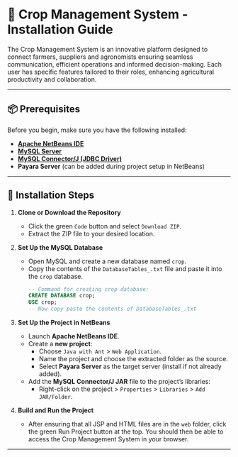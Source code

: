 # 🌾 Crop Management System - Installation Guide

The Crop Management System is an innovative platform designed to connect farmers, suppliers and agronomists ensuring seamless communication, efficient operations and informed decision-making. Each user has specific features tailored to their roles, enhancing agricultural productivity and collaboration.

---

## 📦 Prerequisites

Before you begin, make sure you have the following installed:

- **[Apache NetBeans IDE](https://netbeans.apache.org/)**
- **[MySQL Server](https://dev.mysql.com/downloads/mysql/)**
- **[MySQL Connector/J (JDBC Driver)](https://dev.mysql.com/downloads/connector/j/)**  
- **Payara Server** (can be added during project setup in NetBeans)

---

## 🚀 Installation Steps

1. **Clone or Download the Repository**
   - Click the green `Code` button and select `Download ZIP`.
   - Extract the ZIP file to your desired location.

2. **Set Up the MySQL Database**
   - Open MySQL and create a new database named `crop`.
   - Copy the contents of the `DatabaseTables_.txt` file and paste it into the `crop` database.
     ```sql
     -- Command for creating crop database:
     CREATE DATABASE crop;
     USE crop;
     -- Now copy paste the contents of DatabaseTables_.txt
     ```

3. **Set Up the Project in NetBeans**
   - Launch **Apache NetBeans IDE**.
   - Create a **new project**:
     - Choose `Java with Ant` > `Web Application`.
     - Name the project and choose the extracted folder as the source.
     - Select **Payara Server** as the target server (install if not already added).
   - Add the **MySQL Connector/J JAR** file to the project’s libraries:
     - Right-click on the project > `Properties` > `Libraries` > `Add JAR/Folder`.

4. **Build and Run the Project**
   - After ensuring that all JSP and HTML files are in the `web` folder, click the green Run Project button at the top. You should then be able to access the Crop Management System in your browser.

---